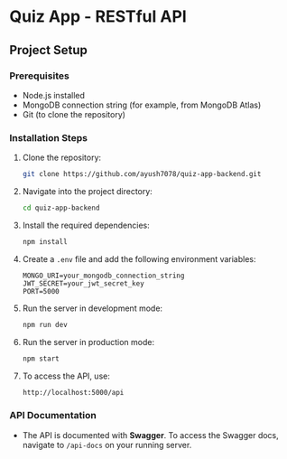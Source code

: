 # Quiz App - RESTful API

## Project Setup

### Prerequisites
- Node.js installed
- MongoDB connection string (for example, from MongoDB Atlas)
- Git (to clone the repository)

### Installation Steps

1. Clone the repository:
    ```bash
    git clone https://github.com/ayush7078/quiz-app-backend.git
    ```

2. Navigate into the project directory:
    ```bash
    cd quiz-app-backend
    ```

3. Install the required dependencies:
    ```bash
    npm install
    ```

4. Create a `.env` file and add the following environment variables:
    ```plaintext
    MONGO_URI=your_mongodb_connection_string
    JWT_SECRET=your_jwt_secret_key
    PORT=5000
    ```

5. Run the server in development mode:
    ```bash
    npm run dev
    ```

6. Run the server in production mode:
    ```bash
    npm start
    ```

7. To access the API, use:
    ```bash
    http://localhost:5000/api
    ```

### API Documentation
- The API is documented with **Swagger**. To access the Swagger docs, navigate to `/api-docs` on your running server.
